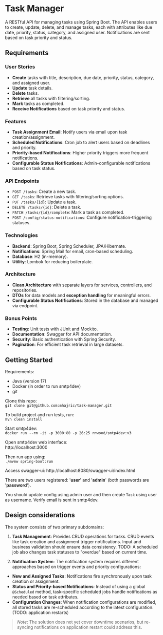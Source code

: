 # Task Manager

A RESTful API for managing tasks using Spring Boot. The API enables users to create, update, delete, and manage tasks, each with attributes like due date, priority, status, category, and assigned user. Notifications are sent based on task priority and status.

## Requirements

### User Stories
- **Create** tasks with title, description, due date, priority, status, category, and assigned user.
- **Update** task details.
- **Delete** tasks.
- **Retrieve** all tasks with filtering/sorting.
- **Mark** tasks as completed.
- **Receive Notifications** based on task priority and status.

### Features
- **Task Assignment Email**: Notify users via email upon task creation/assignment.
- **Scheduled Notifications**: Cron job to alert users based on deadlines and priority.
- **Priority-based Notifications**: Higher priority triggers more frequent notifications.
- **Configurable Status Notifications**: Admin-configurable notifications based on task status.

### API Endpoints
- `POST /tasks`: Create a new task.
- `GET /tasks`: Retrieve tasks with filtering/sorting options.
- `PUT /tasks/{id}`: Update a task.
- `DELETE /tasks/{id}`: Delete a task.
- `PATCH /tasks/{id}/complete`: Mark a task as completed.
- `POST /config/status-notifications`: Configure notification-triggering statuses.

### Technologies
- **Backend**: Spring Boot, Spring Scheduler, JPA/Hibernate.
- **Notifications**: Spring Mail for email, cron-based scheduling.
- **Database**: H2 (in-memory).
- **Utility**: Lombok for reducing boilerplate.

### Architecture
- **Clean Architecture** with separate layers for services, controllers, and repositories.
- **DTOs** for data models and **exception handling** for meaningful errors.
- **Configurable Status Notifications**: Stored in the database and managed via endpoint.

### Bonus Points
- **Testing**: Unit tests with JUnit and Mockito.
- **Documentation**: Swagger for API documentation.
- **Security**: Basic authentication with Spring Security.
- **Pagination**: For efficient task retrieval in large datasets.


## Getting Started

Requirements:
- Java (version 17)
- Docker (in order to run smtp4dev)
- git

Clone this repo:  
`git clone git@github.com:mhajric/task-manager.git`

To build project and run tests, run:  
`mvn clean install`

Start smtp4dev:  
`docker run --rm -it -p 3000:80 -p 26:25 rnwood/smtp4dev:v3`

Open smtp4dev web interface:  
http://localhost:3000

Then run app using:  
`./mvnw spring-boot:run`

Access swagger-ui:
http://localhost:8080/swagger-ui/index.html

There are two users registered: '**user**' and '**admin**' (both passwords are '**password**').  

You should update config using admin user and then create `Task` using user as username. Verify email is sent in smtp4dev.

## Design considerations

The system consists of two primary subdomains:

1. **Task Management**: Provides CRUD operations for tasks. CRUD events like task creation and assignment trigger notifications. Input and business validation should ensure data consistency. 
  TODO: A scheduled job also changes task statuses to "overdue" based on current time.

2. **Notification System**: The notification system requires different approaches based on trigger events and priority configurations:

  - **New and Assigned Tasks**: Notifications fire synchronously upon task creation or assignment.
  - **Status and Priority-based Notifications**: Instead of using a global `@Scheduled` method, task-specific scheduled jobs handle notifications as needed based on task attributes.
  - **Configuration Changes**: When notification configurations are modified, all stored tasks are re-scheduled according to the latest configuration. (TODO: application restarts)

   > *Note*: The solution does not yet cover downtime scenarios, but re-syncing notifications on application restart could address this.
